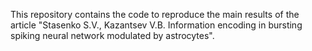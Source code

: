 This repository contains the code to reproduce the main results of the article "Stasenko S.V., Kazantsev V.B. Information encoding in bursting spiking neural network modulated by astrocytes".
